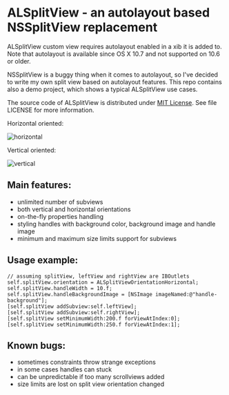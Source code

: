 # ALSplitView - an autolayout based NSSplitView replacement

ALSplitView custom view requires autolayout enabled in a xib it is added to. Note that autolayout is available since OS X 10.7 and not supported on 10.6 or older.

NSSplitView is a buggy thing when it comes to autolayout, so I've decided to write my own split view based on autolayout features. This repo contains also a demo project, which shows a typical ALSplitView use cases.

The source code of ALSplitView is distributed under [MIT License](http://en.wikipedia.org/wiki/MIT_License). See file LICENSE for more information.

Horizontal oriented:

![horizontal](https://raw.github.com/silvansky/ALSplitView/master/screenshot_h.png)

Vertical oriented:

![vertical](https://raw.github.com/silvansky/ALSplitView/master/screenshot_v.png)

## Main features:

- unlimited number of subviews
- both vertical and horizontal orientations
- on-the-fly properties handling
- styling handles with background color, background image and handle image
- minimum and maximum size limits support for subviews

## Usage example:

``` obj-c
// assuming splitView, leftView and rightView are IBOutlets
self.splitView.orientation = ALSplitViewOrientationHorizontal;
self.splitView.handleWidth = 10.f;
self.splitView.handleBackgroundImage = [NSImage imageNamed:@"handle-background"];
[self.splitView addSubview:self.leftView];
[self.splitView addSubview:self.rightView];
[self.splitView setMinimumWidth:200.f forViewAtIndex:0];
[self.splitView setMinimumWidth:250.f forViewAtIndex:1];
```

## Known bugs:

- sometimes constraints throw strange exceptions
- in some cases handles can stuck
- can be unpredictable if too many scrollviews added
- size limits are lost on split view orientation changed
